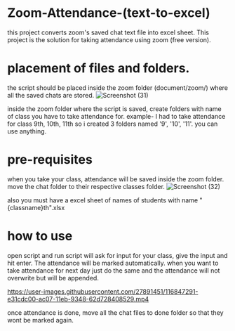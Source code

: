 # Zoom-Attendance-(text-to-excel)
this project converts zoom's saved chat text file into excel sheet.
This project is the solution for taking attendance using zoom (free version).

# placement of files and folders.
the script should be placed inside the zoom folder (document/zoom/) where all the saved chats are stored.
![Screenshot (31)](https://user-images.githubusercontent.com/27891451/116846674-75bc7b80-ac06-11eb-9e92-1da455687391.png)


inside the zoom folder where the script is saved, create folders with name of class you have to take attendance for. example- I had to take attendance for class 9th, 10th, 11th so i created 3 folders named '9', '10', '11'. you can use anything.

# pre-requisites
when you take your class, attendance will be saved inside the zoom folder.
move the chat folder to their respective classes folder.
![Screenshot (32)](https://user-images.githubusercontent.com/27891451/116846689-7c4af300-ac06-11eb-8890-357f23d5bd5a.png)

also you must have a excel sheet of names of students with name "{classname}th".xlsx 



# how to use
open script and run
script will ask for input for your class, give the input and hit enter.
The attendance will be marked automatically.
when you want to take attendance for next day just do the same and the attendance will not overwrite but will be appended.

https://user-images.githubusercontent.com/27891451/116847291-e31cdc00-ac07-11eb-9348-62d728408529.mp4

once attendance is done, move all the chat files to done folder so that they wont be marked again.
